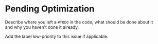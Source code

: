 # Pending Optimization

Describe where you left a `#TODO` in the code, what should be done about it and why you haven't done it already.

Add the label low-priority to this issue if applicable.
